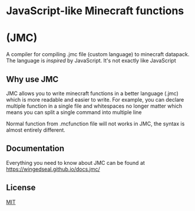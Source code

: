# JavaScript-like Minecraft functions

# (JMC)

A compiler for compiling .jmc file (custom language) to minecraft datapack.
The language is _inspired_ by JavaScript. It's not exactly like JavaScript

## Why use JMC

JMC allows you to write minecraft functions in a better language (.jmc) which is more readable and easier to write.
For example, you can declare multiple function in a single file and whitespaces no longer matter which means you can split a single command into multiple line

Normal function from .mcfunction file will not works in JMC, the syntax is almost entirely different.

## Documentation

Everything you need to know about JMC can be found at https://wingedseal.github.io/docs.jmc/



## License

[MIT](https://choosealicense.com/licenses/mit/)
